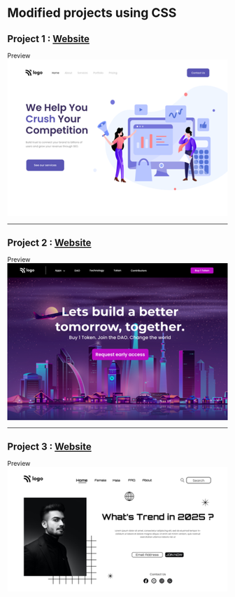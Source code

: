 # Modified projects using CSS

## Project 1 : [Website](https://swapnil-week3-project1.netlify.app/ "Project 1 preview on netlify")

Preview  ![Preview Project 1](https://github.com/swapnilJain1/HTML-CSS-practice/blob/main/Week%2003/Project%2001/output.png?raw=true)
_______________________________________________________________________________________________________________________________________________________________________



## Project 2 : [Website](https://swapnil-week3-project2.netlify.app/ "Project 2 preview on netlify")

Preview  ![Preview Project 2](https://github.com/swapnilJain1/HTML-CSS-practice/blob/main/Week%2003/Project%2002/output.png?raw=true)
________________________________________________________________________________________________________________________________________________________________________



## Project 3 : [Website](https://swapnil-week3-project3.netlify.app/ "Project 3 preview on netlify")

Preview  ![Preview Project 3](https://github.com/swapnilJain1/HTML-CSS-practice/blob/main/Week%2003/Project%2003/output.png?raw=true)

